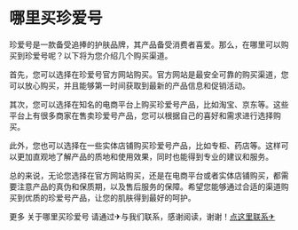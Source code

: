 # 哪里买珍爱号

珍爱号是一款备受追捧的护肤品牌，其产品备受消费者喜爱。那么，在哪里可以购买到珍爱号呢？以下将为您介绍几个购买渠道。

首先，您可以选择在珍爱号官方网站购买。官方网站是最安全可靠的购买渠道，您可以放心购买，并且能够第一时间获取到最新的产品信息和促销活动。

其次，您可以选择在知名的电商平台上购买珍爱号产品，比如淘宝、京东等。这些平台上有很多商家在售卖珍爱号产品，您可以根据自己的喜好和需求进行选择购买。

此外，您也可以选择在一些实体店铺购买珍爱号产品，比如专柜、药店等。这样可以更加直观地了解产品的质地和使用效果，同时也能得到专业的建议和服务。

总的来说，无论您选择在官方网站购买，还是在电商平台或者实体店铺购买，都需要注意产品的真伪和保质期，以及售后服务的保障。希望您能够通过合适的渠道购买到优质的珍爱号产品，让您的肌肤得到最好的呵护。

更多 关于哪里买珍爱号 请通过✈与我们联系，感谢阅读，谢谢！[点这里联系✈](https://www.k02.cc)
